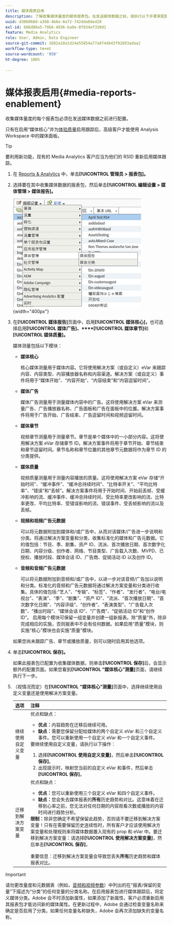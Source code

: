 ```yaml
---
title: 媒体报表启用
description: 了解收集媒体量度的媒体报表包。在发送媒体数据之前，请执行以下步骤来配置媒体报表。
uuid: d306068d-a308-4b6e-8a72-742dda0de428
exl-id: 686d88a5-79b6-4936-ba9e-8f834ef330d1
feature: Media Analytics
role: User, Admin, Data Engineer
source-git-commit: 1682a10a1d24e55854a77a8f44b43f92893adaa2
workflow-type: tm+mt
source-wordcount: '950'
ht-degree: 100%

---
```


# 媒体报表启用{#media-reports-enablement}

收集媒体量度的每个报表包必须在发送媒体数据之前进行配置。

只有在启用“媒体核心”并为[体验质量](https://experienceleague.adobe.com/docs/media-analytics/using/sdk-implement/track-qos/track-qos-overview.html?lang=zh-Hans)启用跟踪后，高级客户才能使用 Analysis Workspace 中的媒体面板。

>[!TIP]
>
>要利用新功能，现有的 Media Analytics 客户应当为他们的 RSID 重新启用媒体跟踪。

1. 在 [Reports &amp; Analytics](https://my.omniture.com/login/) 中，单击&#x200B;**[!UICONTROL 管理员 > 报表包]。**
1. 选择要在其中收集媒体数据的报表包，然后单击&#x200B;**[!UICONTROL 编辑设置 > 媒体管理 > 媒体报告]。**

   ![](assets/media-reporting.png){width="400px"}

1. 在&#x200B;**[!UICONTROL 媒体报告]**&#x200B;页面中，启用&#x200B;**[!UICONTROL 媒体核心]，**&#x200B;也可选择启用&#x200B;**[!UICONTROL 媒体广告]、****[!UICONTROL 媒体章节]**&#x200B;和&#x200B;**[!UICONTROL 媒体质量]。**

   媒体测量包括以下模块：

   * **媒体核心**

      核心媒体测量用于媒体内容。它将使用解决方案（或自定义）eVar 来跟踪内容、内容类型、内容播放器名称和内容渠道。解决方案（或自定义）事件将用于“媒体开始”、“内容开始”、“内容结束”和“内容逗留时间”。

   * **媒体广告**

      媒体广告测量用于测量媒体内容中的广告。这将使用解决方案 eVar 来测量广告、广告播放器名称、广告面板和广告在面板中的位置。解决方案事件将用于广告开始、广告结束、广告逗留时间和视频逗留时间。

   * **媒体章节**

      视频章节测量用于测量章节。章节是单个媒体中的一小部分内容。这将使用解决方案 eVar 存储章节 ID。解决方案事件将用于章节开始、章节结束和章节逗留时间。章节名称和章节位置的其他章节元数据将作为章节 ID 的分类提供。

   * **媒体质量**

      视频质量测量用于测量内容播放的质量。这将使用解决方案 eVar 存储“开始时间”、“缓冲事件”、“缓冲总持续时间”、“比特率开关”、“平均比特率”、“错误”和“丢帧”。解决方案事件将用于开始时间、开始前丢帧、受缓冲影响的流、缓冲事件、缓冲总持续时间、受比特率更改影响的流、比特率更改、平均比特率、受错误影响的流、错误事件、受丢帧影响的流以及丢帧。

   * **视频和视频广告元数据**

      可以将元数据附加到媒体和/或广告中，从而对该媒体/广告进一步说明和分类。将通过解决方案变量和分类，收集标准化的媒体和广告元数据。它的值包括：节目、季、剧集、资产 ID、流派、首次播放日期、首次数字化日期、内容分级、创作者、网络、节目类型、广告载入次数、MVPD、已授权、播放时段、媒体会话 ID、广告商、促销活动 ID 以及创作 ID。

   * **音频和音频广告元数据**

      可以将元数据附加到音频和/或广告中，以进一步对该音频/广告加以说明和分类。标准化的音频和广告元数据将通过解决方案变量和分类进行收集。具体的值包括:“艺人”、“专辑”、“标签”、“作者”、“发行者”、“电台/电视台”、“表演”、“季”、“剧集”、“资产 ID”、“流派、“首次播放日期”、“首次数字化日期”、“内容评级”、“创作者”、“表演类型”、“广告载入次数”、“播出时段”、“媒体会话 ID”、“广告商”、“促销活动 ID”和“创作 ID”。
   启用每个模块可保留一组变量并创建一组新报表。除“质量”外，除非完成相应的实施，否则报表中不会有任何数据。如果启用“质量”模块，则实施“核心”模块也会实施“质量”模块。

   如果您尚未跟踪广告、章节或播放质量，则可以随时启用其他选项。

1. 单击&#x200B;**[!UICONTROL 保存]。**

   如果此报表包已配置为收集媒体数据，则单击&#x200B;**[!UICONTROL 保存]**&#x200B;后，会显示额外的配置页面。如果您看到&#x200B;**[!UICONTROL “媒体核心”测量]**&#x200B;页面，请继续执行下一步。

1. （视情况而定）在&#x200B;**[!UICONTROL “媒体核心”测量]**&#x200B;页面中，选择继续使用自定义变量还是使用解决方案变量。

   | 选项 | 注释 |
   | --- | --- |
   | 继续使用自定义变量 | 优点和缺点：<ul> <li> **优点：**&#x200B;内容趋势在迁移后继续可用。 </li> <li> **缺点：**&#x200B;需要您保留分配给媒体的两个自定义 eVar 和三个自定义事件。您可以重新使用一个自定义 eVar 和一个自定义事件。 </li> </ul> 要继续使用自定义变量，请执行以下操作： <ol> <li>选择&#x200B;**[!UICONTROL 使用自定义变量]**，然后单击&#x200B;**[!UICONTROL 保存]**。 </li> <li>出现提示时，映射您当前的自定义 eVar 和事件，然后单击&#x200B;**[!UICONTROL 保存]**。 </li> </ol> |
   | 迁移到解决方案变量 | 优点和缺点：<ul> <li> **优点：**&#x200B;您可以重新使用三个自定义 eVar 和四个自定义事件。 </li> <li> **缺点：**&#x200B;您会失去媒体报表的&#x200B;**所有**&#x200B;历史趋势和对比。这意味着在迁移到心率之前，您无法对任何日期的内容观看次数或播放的内容时间进行趋势分析。 </li> </ul> **限制：**&#x200B;除非您确定不希望保留此趋势，否则请不要迁移到解决方案变量！只有在需要保留历史连续性时，所有客户才应该使用解决方案变量和处理规则来将媒体数据置入现有的 prop 和 eVar 中。要迁移到解决方案变量：请选择&#x200B;**[!UICONTROL 使用解决方案变量]**，然后单击&#x200B;**[!UICONTROL 保存]**。<br><br>重要信息：迁移到解决方案变量会导致您丢失&#x200B;**所有**&#x200B;历史趋势和媒体报表对比。 |

>[!IMPORTANT]
>
>请勿更改量度和元数据表（例如，[音频和视频参数](/help/metrics-and-metadata/audio-video-parameters.md)）中列出的在“报表/保留的变量”下描述为“分类”的任何变量的分类名称。在启用报表包进行媒体跟踪后，将定义媒体分类。Adobe 会不时添加新属性，如果添加了新属性，客户必须重新启用其报表包才能访问新的媒体属性。在更新过程中，Adobe 会通过检查变量名称来确定是否启用了分类。如果任何变量名称缺失，Adobe 会再次添加缺失的变量名称。
